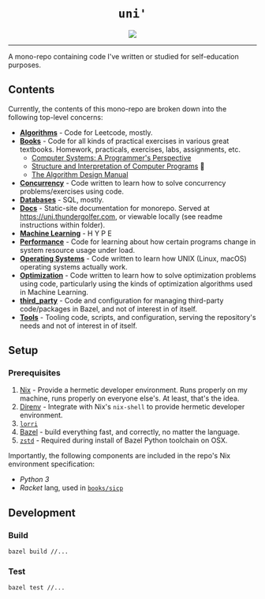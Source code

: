 <h1 align="center"><code>uni'</code></h1>

<p align="center">
    <a href="https://github.com/thundergolfer/uni/actions/">
        <img src="https://github.com/thundergolfer/uni/workflows/CI/badge.svg">
    </a>
</p>


----

A mono-repo containing code I've written or studied for self-education purposes.

## Contents

Currently, the contents of this mono-repo are broken down into the following top-level concerns:

* [**Algorithms**](/algorithms) - Code for Leetcode, mostly.
* [**Books**](/books) - Code for all kinds of practical exercises in various great textbooks. Homework, practicals, exercises, labs, assignments, etc.
    * [Computer Systems: A Programmer's Perspective](/books/computer_systems_app)
    * [Structure and Interpretation of Computer Programs](/books/sicp) 🚧
    * [The Algorithm Design Manual](/books/the_algorithm_design_manual)
* [**Concurrency**](/concurrency) - Code written to learn how to solve concurrency problems/exercises using code.
* [**Databases**](/databases) - SQL, mostly.
* [**Docs**](/docs) - Static-site documentation for monorepo. Served at https://uni.thundergolfer.com, or viewable locally (see readme instructions within folder).
* [**Machine Learning**](/machine_learning) - H Y P E
* [**Performance**](/performance) - Code for learning about how certain programs change in system resource usage under load. 
* [**Operating Systems**](/operating_systems) - Code written to learn how UNIX (Linux, macOS) operating systems actually work.
* [**Optimization**](/optimization) - Code written to learn how to solve optimization problems using code, particularly using the kinds of optimization algorithms used in Machine Learning.
* [**third_party**](/third_party) - Code and configuration for managing third-party code/packages in Bazel, and not of interest in of itself.
* [**Tools**](/tools) - Tooling code, scripts, and configuration, serving the repository's needs and not of interest in of itself.


## Setup

### Prerequisites

1. [Nix](https://nixos.org/) - Provide a hermetic developer environment. Runs properly on my machine, runs properly on everyone else's. At least, that's the idea.
2. [Direnv](https://direnv.net/) - Integrate with Nix's `nix-shell` to provide hermetic developer environment.
3. [`lorri`](https://github.com/target/lorri)
4. [Bazel](https://bazel.build/) - build everything fast, and correctly, no matter the language.
5. [`zstd`](https://github.com/facebook/zstd) - Required during install of Bazel Python toolchain on OSX.

Importantly, the following components are included in the repo's Nix environment specification:

* _Python 3_
* _Racket_ lang, used in [`books/sicp`](/books/sicp)

## Development

### Build

`bazel build //...`

### Test

`bazel test //...`
